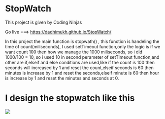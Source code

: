 # StopWatch
This project is given by Coding Ninjas

Go live ===>   https://dadhimukh.github.io/StopWatch/

In this project the main function is stopwath() , this function is handeling the time of count(miliseconds),
I used setTimeout function,only the logic is if we want count 100 then how we manage the 1000 miliseconds,
so i did 1000/100 = 10, so i used 10 in second perameter of setTimeout function,and other are if,elseif and 
else conditions are used,like if the count is 100 then seconds will increased by 1 and reset the count,elseif 
seconds is 60 then minutes is increase by 1 and reset the seconds,elseif minute is 60 then hour is increase 
by 1 and reset the minutes and seconds at 0.
<h1>I design the stopwatch like this</h1>
<img src="https://user-images.githubusercontent.com/108916524/208833544-ae7671ab-e072-444f-9923-b2295fc15059.png" >
